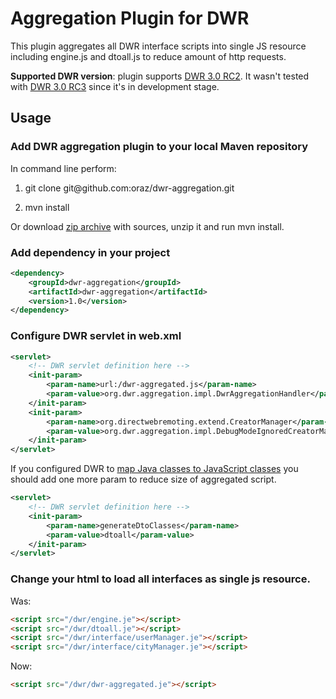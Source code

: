# Aggregation Plugin for DWR


This plugin aggregates all DWR interface scripts into single JS resource including engine.js and dtoall.js 
to reduce amount of http requests.

__Supported DWR version__: plugin supports [DWR 3.0 RC2](http://directwebremoting.org/dwr/downloads/index.html "The current best version of DWR"). 
It wasn't tested with [DWR 3.0 RC3](http://oss.sonatype.org/content/repositories/snapshots/org/directwebremoting/dwr/3.0.0-rc3-SNAPSHOT/ "Development version") 
since it's in development stage.

## Usage
### Add DWR aggregation plugin to your local Maven repository
In command line perform:

1. git clone git&#64;github.com:oraz/dwr-aggregation.git

2. mvn install

Or download [zip archive](https://github.com/oraz/dwr-aggregation/archive/master.zip "Master zip") 
with sources, unzip it and run mvn install.

### Add dependency in your project
```xml
<dependency>
    <groupId>dwr-aggregation</groupId>
    <artifactId>dwr-aggregation</artifactId>
    <version>1.0</version>
</dependency>
````

### Configure DWR servlet in web.xml
```xml
<servlet>
    <!-- DWR servlet definition here -->
    <init-param>
        <param-name>url:/dwr-aggregated.js</param-name>
        <param-value>org.dwr.aggregation.impl.DwrAggregationHandler</param-value>
    </init-param>
    <init-param>
        <param-name>org.directwebremoting.extend.CreatorManager</param-name>
        <param-value>org.dwr.aggregation.impl.DebugModeIgnoredCreatorManager</param-value>
    </init-param>
</servlet>
````
If you configured DWR to [map Java classes to JavaScript classes](http://directwebremoting.org/dwr/documentation/server/configuration/dwrxml/converters/bean.html#mappingJavaToJavaScript "Mapping Java classes to JavaScript classes") 
you should add one more param to reduce size of aggregated script.
```xml
<servlet>
    <!-- DWR servlet definition here -->
    <init-param>
        <param-name>generateDtoClasses</param-name>
        <param-value>dtoall</param-value>
    </init-param>
</servlet>
````

### Change your html to load all interfaces as single js resource.
Was:
```html
<script src="/dwr/engine.je"></script>
<script src="/dwr/dtoall.je"></script>
<script src="/dwr/interface/userManager.je"></script>
<script src="/dwr/interface/cityManager.je"></script>
````
Now:
```html
<script src="/dwr/dwr-aggregated.je"></script>
````



